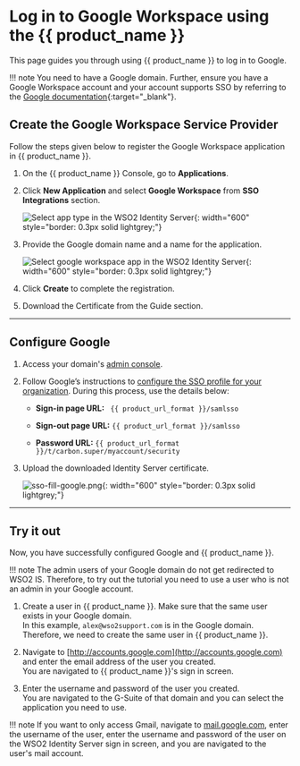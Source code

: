 # Log in to Google Workspace using the {{ product_name }}

This page guides you through using {{ product_name }} to log in to Google.

!!! note
    You need to have a Google domain. Further, ensure you have a Google Workspace account and your account supports SSO by referring to the [Google documentation](https://support.google.com/a/answer/182076?sjid=13406338490513240799-AP){:target="_blank"}.

## Create the Google Workspace Service Provider

Follow the steps given below to register the Google Workspace application in {{ product_name }}.

1. On the {{ product_name }} Console, go to **Applications**.

2. Click **New Application** and select **Google Workspace** from **SSO Integrations** section.

    ![Select app type in the WSO2 Identity Server]({{base_path}}/assets/img/guides/sso-integrations/google-workspace-sso/add-app.png){: width="600" style="border: 0.3px solid lightgrey;"}

3. Provide the Google domain name and a name for the application.

    ![Select google workspace app in the WSO2 Identity Server]({{base_path}}/assets/img/guides/sso-integrations/google-workspace-sso/add-google-app.png){: width="600" style="border: 0.3px solid lightgrey;"}

4. Click **Create** to complete the registration.

5. Download the Certificate from the Guide section.

-----

## Configure Google

1. Access your domain's [admin console](https://admin.google.com).

2. Follow Google’s instructions to [configure the SSO profile for your organization](https://support.google.com/a/answer/12032922?hl=en&ref_topic=7579248&sjid=3736947215943977003-AP#org_profile). During this process, use the details below:

    - **Sign-in page URL:**
      ` {{ product_url_format }}/samlsso`

    - **Sign-out page URL:**
      `{{ product_url_format }}/samlsso`
   
    - **Password URL:**
       `{{ product_url_format }}/t/carbon.super/myaccount/security`

3. Upload the downloaded Identity Server certificate.

    ![sso-fill-google.png]({{base_path}}/assets/img/guides/sso-integrations/google-workspace-sso/sso-fill-google.png){: width="600" style="border: 0.3px solid lightgrey;"}
-----

## Try it out

Now, you have successfully configured Google and {{ product_name }}.

!!! note
    The admin users of your Google domain do not get redirected to WSO2 IS.
    Therefore, to try out the tutorial you need to use a user who is not an
    admin in your Google account.

1. Create a user in {{ product_name }}. Make sure that the same user
   exists in your Google domain.  
   In this example, `alex@wso2support.com`
   is in the Google domain. Therefore, we need to create the same user in {{ product_name }}.

2. Navigate to [http://accounts.google.com](http://accounts.google.com)
   and enter the email address of the user you created.  
   You are navigated to {{ product_name }}'s sign in screen.
3. Enter the username and password of the user you created.  
   You are navigated to the G-Suite of that domain and you can select
   the application you need to use.

!!! note
    If you want to only access Gmail, navigate to
    [mail.google.com](http://mail.google.com), enter the username of the
    user, enter the username and password of the user on the WSO2 Identity
    Server sign in screen, and you are navigated to the user's mail account.

